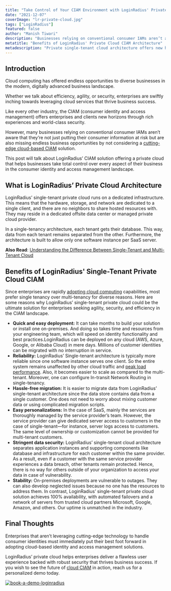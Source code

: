 ```yaml
---
title: "Take Control of Your CIAM Environment with LoginRadius' Private Cloud"
date: "2021-12-07"
coverImage: "lr-private-cloud.jpg"
tags: ["LoginRadius"]
featured: false
author: "Manish Tiwari"
description: "Businesses relying on conventional consumer IAMs aren’t aware that they’re not just putting their consumer information at risk but are also missing endless business opportunities. This blog explains how LoginRadius’ CIAM solution offers a private cloud that helps businesses take total control over every aspect of their business."
metatitle: "Benefits of LoginRadius' Private Cloud CIAM Architecture"
metadescription: "Private single-tenant cloud architecture offers new horizons to businesses in the CIAM landscape. Here’s how LoginRadius’ single-tenant cloud helps businesses."
---
```


## Introduction

Cloud computing has offered endless opportunities to diverse businesses in the modern, digitally advanced business landscape. 

Whether we talk about efficiency, agility, or security, enterprises are swiftly inching towards leveraging cloud services that thrive business success. 

Like every other industry, the CIAM (consumer identity and access management) offers enterprises and clients new horizons through rich experiences and world-class security. 

However, many businesses relying on conventional consumer IAMs aren’t aware that they’re not just putting their consumer information at risk but are also missing endless business opportunities by not considering a [cutting-edge cloud-based CIAM](https://www.loginradius.com/) solution. 

This post will talk about LoginRadius’ CIAM solution offering a private cloud that helps businesses take total control over every aspect of their business in the consumer identity and access management landscape. 


## What is LoginRadius’ Private Cloud Architecture

LoginRadius’ single-tenant private cloud runs on a dedicated infrastructure. This means that the hardware, storage, and network are dedicated to a single client, and there are no neighbors to share hosted resources with. They may reside in a dedicated offsite data center or managed private cloud provider.

In a single-tenancy architecture, each tenant gets their database. This way, data from each tenant remains separated from the other. Furthermore, the architecture is built to allow only one software instance per SaaS server.

**Also Read**: [Understanding the Difference Between Single-Tenant and Multi-Tenant Cloud](https://www.loginradius.com/blog/start-with-identity/single-tenant-vs-multi-tenant/)


## Benefits of LoginRadius' Single-Tenant Private Cloud CIAM 

Since enterprises are rapidly [adopting cloud computing](https://www.loginradius.com/blog/start-with-identity/identity-management-in-cloud-computing/) capabilities, most prefer single tenancy over multi-tenancy for diverse reasons. Here are some reasons why LoginRadius’ single-tenant private cloud could be the ultimate solution for enterprises seeking agility, security, and efficiency in the CIAM landscape. 



* **Quick and easy deployment:** It can take months to build your solution or install one on-premises. And doing so takes time and resources from your engineering team, which will speed on identity functionality and best practices.LoginRadius can be deployed on any cloud (AWS, Azure, Google, or Alibaba Cloud) in mere days. Millions of customer identities can be migrated with no interruption in service.
* **Reliability:** LoginRadius’ Single-tenant architecture is typically more reliable since one software instance serves one client. So the entire system remains unaffected by other cloud traffic and [peak load performance](https://www.loginradius.com/scalability/). Also, it becomes easier to scale as compared to the multi-tenant. Moreover, one can configure In-transit Network Routing in single-tenancy. 
* **Hassle-free migration:** It is easier to migrate data from LoginRadius’ single-tenant architecture since the data store contains data from a single customer. One does not need to worry about mixing customer data or using complicated migration scripts.
* **Easy personalizations:** In the case of SaaS, mainly the services are thoroughly managed by the service provider’s team. However, the service provider can give dedicated server access to customers in the case of single-tenant—for instance, server logs access to customers. The same level of ownership or customization cannot be provided for multi-tenant customers.
* **Stringent data security:** LoginRadius’ single-tenant cloud architecture separates application instances and supporting components like database and infrastructure for each customer within the same provider. As a result, even if a customer with the same service provider experiences a data breach, other tenants remain protected. Hence, there is no way for others outside of your organization to access your data in case of vulnerability. 
* **Stability:** On-premises deployments are vulnerable to outages. They can also develop neglected issues because no one has the resources to address them. In contrast, LoginRadius’ single-tenant private cloud solution achieves 100% availability, with automated failovers and a network of servers from trusted cloud partners Microsoft, Google, Amazon, and others. Our uptime is unmatched in the industry.


## Final Thoughts 

Enterprises that aren’t leveraging cutting-edge technology to handle consumer identities must immediately put their best foot forward in adopting cloud-based identity and access management solutions. 

LoginRadius’ private cloud helps enterprises deliver a flawless user experience backed with robust security that thrives business success.  If you wish to see the future of [cloud CIAM](https://www.loginradius.com/) in action, reach us for a personalized demo today. 



[![book-a-demo-loginradius](book-a-demo-loginradius.png)](https://www.loginradius.com/book-a-demo/)